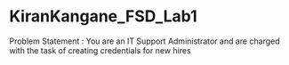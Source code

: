 # KiranKangane_FSD_Lab1
Problem Statement : You are an IT Support Administrator and are charged with the task of creating credentials for new hires
